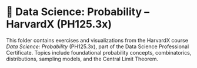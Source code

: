 # 🎲 Data Science: Probability – HarvardX (PH125.3x)

This folder contains exercises and visualizations from the HarvardX course *Data Science: Probability* (PH125.3x), part of the Data Science Professional Certificate. Topics include foundational probability concepts, combinatorics, distributions, sampling models, and the Central Limit Theorem.
